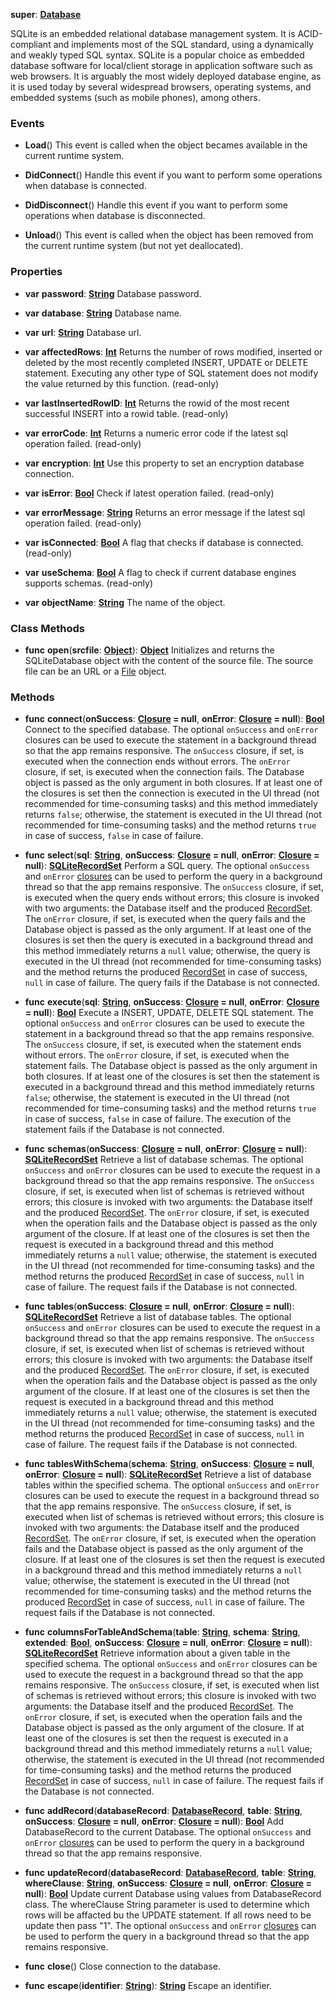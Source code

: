 **super**: **[Database](Database.md)**

SQLite is an embedded relational database management system. It is ACID-compliant and implements most of the SQL standard, using a dynamically and weakly typed SQL syntax. SQLite is a popular choice as embedded database software for local/client storage in application software such as web browsers. It is arguably the most widely deployed database engine, as it is used today by several widespread browsers, operating systems, and embedded systems (such as mobile phones), among others.

### Events

* **Load**()
This event is called when the object becames available in the current runtime system.

* **DidConnect**()
Handle this event if you want to perform some operations when database is connected.

* **DidDisconnect**()
Handle this event if you want to perform some operations when database is disconnected.

* **Unload**()
This event is called when the object has been removed from the current runtime system (but not yet deallocated).



### Properties

* **var** **password**: **[String](../gravity/string.md)**
Database password.

* **var** **database**: **[String](../gravity/string.md)**
Database name.

* **var** **url**: **[String](../gravity/string.md)**
Database url.

* **var** **affectedRows**: **[Int](../gravity/int.md)**
Returns the number of rows modified, inserted or deleted by the most recently completed INSERT, UPDATE or DELETE statement. Executing any other type of SQL statement does not modify the value returned by this function. \(read-only\)

* **var** **lastInsertedRowID**: **[Int](../gravity/int.md)**
Returns the rowid of the most recent successful INSERT into a rowid table. \(read-only\)

* **var** **errorCode**: **[Int](../gravity/int.md)**
Returns a numeric error code if the latest sql operation failed. \(read-only\)

* **var** **encryption**: **[Int](../gravity/int.md)**
Use this property to set an encryption database connection.

* **var** **isError**: **[Bool](../gravity/bool.md)**
Check if latest operation failed. \(read-only\)

* **var** **errorMessage**: **[String](../gravity/string.md)**
Returns an error message if the latest sql operation failed. \(read-only\)

* **var** **isConnected**: **[Bool](../gravity/bool.md)**
A flag that checks if database is connected. \(read-only\)

* **var** **useSchema**: **[Bool](../gravity/bool.md)**
A flag to check if current database engines supports schemas. \(read-only\)

* **var** **objectName**: **[String](../gravity/string.md)**
The name of the object.



### Class Methods

* **func** **open**(**srcfile**: **[Object](../gravity/object.md)**): <strong>[Object](../gravity/object.md)</strong> 
Initializes and returns the SQLiteDatabase object with the content of the source file. The source file can be an URL or a <a href="File.html">File</a> object.



### Methods

* **func** **connect**(**onSuccess**: **[Closure](../gravity/closure.md) = null**, **onError**: **[Closure](../gravity/closure.md) = null**): <strong>[Bool](../gravity/bool.md)</strong> 
Connect to the specified database. The optional <code>onSuccess</code> and <code>onError</code> closures can be used to execute the statement in a background thread so that the app remains responsive. The <code>onSuccess</code> closure, if set, is executed when the connection ends without errors. The <code>onError</code> closure, if set, is executed when the connection fails. The Database object is passed as the only argument in both closures. If at least one of the closures is set then the connection is executed in the UI thread (not recommended for time-consuming tasks) and this method immediately returns <code>false</code>; otherwise, the statement is executed in the UI thread (not recommended for time-consuming tasks) and the method returns <code>true</code> in case of success, <code>false</code> in case of failure.

* **func** **select**(**sql**: **[String](../gravity/string.md)**, **onSuccess**: **[Closure](../gravity/closure.md) = null**, **onError**: **[Closure](../gravity/closure.md) = null**): <strong>[SQLiteRecordSet](SQLiteRecordSet.md)</strong> 
Perform a SQL query. The optional <code>onSuccess</code> and <code>onError</code> <a href="../gravity/closure.html">closures</a> can be used to perform the query in a background thread so that the app remains responsive. The <code>onSuccess</code> closure, if set, is executed when the query ends without errors; this closure is invoked with two arguments: the Database itself and the produced <a href="RecordSet.html">RecordSet</a>. The <code>onError</code> closure, if set, is executed when the query fails and the Database object is passed as the only argument. If at least one of the closures is set then the query is executed in a background thread and this method immediately returns a <code>null</code> value; otherwise, the query is executed in the UI thread (not recommended for time-consuming tasks) and the method returns the produced <a href="RecordSet.html">RecordSet</a> in case of success, <code>null</code> in case of failure. The query fails if the Database is not connected.

* **func** **execute**(**sql**: **[String](../gravity/string.md)**, **onSuccess**: **[Closure](../gravity/closure.md) = null**, **onError**: **[Closure](../gravity/closure.md) = null**): <strong>[Bool](../gravity/bool.md)</strong> 
Execute a INSERT, UPDATE, DELETE SQL statement. The optional <code>onSuccess</code> and <code>onError</code> closures can be used to execute the statement in a background thread so that the app remains responsive. The <code>onSuccess</code> closure, if set, is executed when the statement ends without errors. The <code>onError</code> closure, if set, is executed when the statement fails. The Database object is passed as the only argument in both closures. If at least one of the closures is set then the statement is executed in a background thread and this method immediately returns <code>false</code>; otherwise, the statement is executed in the UI thread (not recommended for time-consuming tasks) and the method returns <code>true</code> in case of success, <code>false</code> in case of failure. The execution of the statement fails if the Database is not connected.

* **func** **schemas**(**onSuccess**: **[Closure](../gravity/closure.md) = null**, **onError**: **[Closure](../gravity/closure.md) = null**): <strong>[SQLiteRecordSet](SQLiteRecordSet.md)</strong> 
Retrieve a list of database schemas. The optional <code>onSuccess</code> and <code>onError</code> closures can be used to execute the request in a background thread so that the app remains responsive. The <code>onSuccess</code> closure, if set, is executed when list of schemas is retrieved without errors; this closure is invoked with two arguments: the Database itself and the produced <a href="RecordSet.html">RecordSet</a>. The <code>onError</code> closure, if set, is executed when the operation fails and the Database object is passed as the only argument of the closure. If at least one of the closures is set then the request is executed in a background thread and this method immediately returns a <code>null</code> value; otherwise, the statement is executed in the UI thread (not recommended for time-consuming tasks) and the method returns the produced <a href="RecordSet.html">RecordSet</a> in case of success, <code>null</code> in case of failure. The request fails if the Database is not connected.

* **func** **tables**(**onSuccess**: **[Closure](../gravity/closure.md) = null**, **onError**: **[Closure](../gravity/closure.md) = null**): <strong>[SQLiteRecordSet](SQLiteRecordSet.md)</strong> 
Retrieve a list of database tables. The optional <code>onSuccess</code> and <code>onError</code> closures can be used to execute the request in a background thread so that the app remains responsive. The <code>onSuccess</code> closure, if set, is executed when list of schemas is retrieved without errors; this closure is invoked with two arguments: the Database itself and the produced <a href="RecordSet.html">RecordSet</a>. The <code>onError</code> closure, if set, is executed when the operation fails and the Database object is passed as the only argument of the closure. If at least one of the closures is set then the request is executed in a background thread and this method immediately returns a <code>null</code> value; otherwise, the statement is executed in the UI thread (not recommended for time-consuming tasks) and the method returns the produced <a href="RecordSet.html">RecordSet</a> in case of success, <code>null</code> in case of failure. The request fails if the Database is not connected.

* **func** **tablesWithSchema**(**schema**: **[String](../gravity/string.md)**, **onSuccess**: **[Closure](../gravity/closure.md) = null**, **onError**: **[Closure](../gravity/closure.md) = null**): <strong>[SQLiteRecordSet](SQLiteRecordSet.md)</strong> 
Retrieve a list of database tables within the specified schema. The optional <code>onSuccess</code> and <code>onError</code> closures can be used to execute the request in a background thread so that the app remains responsive. The <code>onSuccess</code> closure, if set, is executed when list of schemas is retrieved without errors; this closure is invoked with two arguments: the Database itself and the produced <a href="RecordSet.html">RecordSet</a>. The <code>onError</code> closure, if set, is executed when the operation fails and the Database object is passed as the only argument of the closure. If at least one of the closures is set then the request is executed in a background thread and this method immediately returns a <code>null</code> value; otherwise, the statement is executed in the UI thread (not recommended for time-consuming tasks) and the method returns the produced <a href="RecordSet.html">RecordSet</a> in case of success, <code>null</code> in case of failure. The request fails if the Database is not connected.

* **func** **columnsForTableAndSchema**(**table**: **[String](../gravity/string.md)**, **schema**: **[String](../gravity/string.md)**, **extended**: **[Bool](../gravity/bool.md)**, **onSuccess**: **[Closure](../gravity/closure.md) = null**, **onError**: **[Closure](../gravity/closure.md) = null**): <strong>[SQLiteRecordSet](SQLiteRecordSet.md)</strong> 
Retrieve information about a given table in the specified schema. The optional <code>onSuccess</code> and <code>onError</code> closures can be used to execute the request in a background thread so that the app remains responsive. The <code>onSuccess</code> closure, if set, is executed when list of schemas is retrieved without errors; this closure is invoked with two arguments: the Database itself and the produced <a href="RecordSet.html">RecordSet</a>. The <code>onError</code> closure, if set, is executed when the operation fails and the Database object is passed as the only argument of the closure. If at least one of the closures is set then the request is executed in a background thread and this method immediately returns a <code>null</code> value; otherwise, the statement is executed in the UI thread (not recommended for time-consuming tasks) and the method returns the produced <a href="RecordSet.html">RecordSet</a> in case of success, <code>null</code> in case of failure. The request fails if the Database is not connected.

* **func** **addRecord**(**databaseRecord**: **[DatabaseRecord](DatabaseRecord.md)**, **table**: **[String](../gravity/string.md)**, **onSuccess**: **[Closure](../gravity/closure.md) = null**, **onError**: **[Closure](../gravity/closure.md) = null**): <strong>[Bool](../gravity/bool.md)</strong> 
Add DatabaseRecord to the current Database. The optional <code>onSuccess</code> and <code>onError</code> <a href="../gravity/closure.html">closures</a> can be used to perform the query in a background thread so that the app remains responsive.

* **func** **updateRecord**(**databaseRecord**: **[DatabaseRecord](DatabaseRecord.md)**, **table**: **[String](../gravity/string.md)**, **whereClause**: **[String](../gravity/string.md)**, **onSuccess**: **[Closure](../gravity/closure.md) = null**, **onError**: **[Closure](../gravity/closure.md) = null**): <strong>[Bool](../gravity/bool.md)</strong> 
Update current Database using values from DatabaseRecord class. The whereClause String parameter is used to determine which rows will be affacted bu the UPDATE statement. If all rows need to be update then pass "1". The optional <code>onSuccess</code> and <code>onError</code> <a href="../gravity/closure.html">closures</a> can be used to perform the query in a background thread so that the app remains responsive.

* **func** **close**()
Close connection to the database.

* **func** **escape**(**identifier**: **[String](../gravity/string.md)**): <strong>[String](../gravity/string.md)</strong> 
Escape an identifier.





